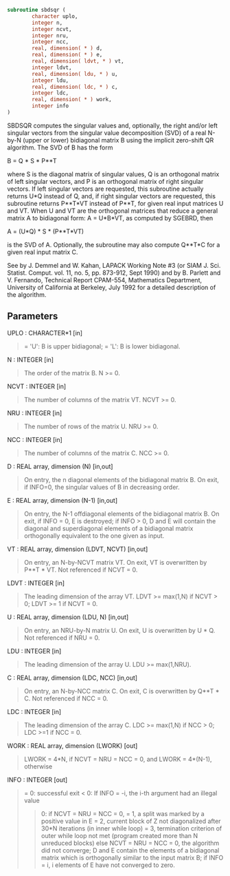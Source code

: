 ```fortran
subroutine sbdsqr (
        character uplo,
        integer n,
        integer ncvt,
        integer nru,
        integer ncc,
        real, dimension( * ) d,
        real, dimension( * ) e,
        real, dimension( ldvt, * ) vt,
        integer ldvt,
        real, dimension( ldu, * ) u,
        integer ldu,
        real, dimension( ldc, * ) c,
        integer ldc,
        real, dimension( * ) work,
        integer info
)
```

SBDSQR computes the singular values and, optionally, the right and/or
left singular vectors from the singular value decomposition (SVD) of
a real N-by-N (upper or lower) bidiagonal matrix B using the implicit
zero-shift QR algorithm.  The SVD of B has the form

B = Q \* S \* P\*\*T

where S is the diagonal matrix of singular values, Q is an orthogonal
matrix of left singular vectors, and P is an orthogonal matrix of
right singular vectors.  If left singular vectors are requested, this
subroutine actually returns U\*Q instead of Q, and, if right singular
vectors are requested, this subroutine returns P\*\*T\*VT instead of
P\*\*T, for given real input matrices U and VT.  When U and VT are the
orthogonal matrices that reduce a general matrix A to bidiagonal
form:  A = U\*B\*VT, as computed by SGEBRD, then

A = (U\*Q) \* S \* (P\*\*T\*VT)

is the SVD of A.  Optionally, the subroutine may also compute Q\*\*T\*C
for a given real input matrix C.

See  by J. Demmel and W. Kahan,
LAPACK Working Note #3 (or SIAM J. Sci. Statist. Comput. vol. 11,
no. 5, pp. 873-912, Sept 1990) and
by
B. Parlett and V. Fernando, Technical Report CPAM-554, Mathematics
Department, University of California at Berkeley, July 1992
for a detailed description of the algorithm.

## Parameters
UPLO : CHARACTER\*1 [in]
> = 'U':  B is upper bidiagonal;
> = 'L':  B is lower bidiagonal.

N : INTEGER [in]
> The order of the matrix B.  N >= 0.

NCVT : INTEGER [in]
> The number of columns of the matrix VT. NCVT >= 0.

NRU : INTEGER [in]
> The number of rows of the matrix U. NRU >= 0.

NCC : INTEGER [in]
> The number of columns of the matrix C. NCC >= 0.

D : REAL array, dimension (N) [in,out]
> On entry, the n diagonal elements of the bidiagonal matrix B.
> On exit, if INFO=0, the singular values of B in decreasing
> order.

E : REAL array, dimension (N-1) [in,out]
> On entry, the N-1 offdiagonal elements of the bidiagonal
> matrix B.
> On exit, if INFO = 0, E is destroyed; if INFO > 0, D and E
> will contain the diagonal and superdiagonal elements of a
> bidiagonal matrix orthogonally equivalent to the one given
> as input.

VT : REAL array, dimension (LDVT, NCVT) [in,out]
> On entry, an N-by-NCVT matrix VT.
> On exit, VT is overwritten by P\*\*T \* VT.
> Not referenced if NCVT = 0.

LDVT : INTEGER [in]
> The leading dimension of the array VT.
> LDVT >= max(1,N) if NCVT > 0; LDVT >= 1 if NCVT = 0.

U : REAL array, dimension (LDU, N) [in,out]
> On entry, an NRU-by-N matrix U.
> On exit, U is overwritten by U \* Q.
> Not referenced if NRU = 0.

LDU : INTEGER [in]
> The leading dimension of the array U.  LDU >= max(1,NRU).

C : REAL array, dimension (LDC, NCC) [in,out]
> On entry, an N-by-NCC matrix C.
> On exit, C is overwritten by Q\*\*T \* C.
> Not referenced if NCC = 0.

LDC : INTEGER [in]
> The leading dimension of the array C.
> LDC >= max(1,N) if NCC > 0; LDC >=1 if NCC = 0.

WORK : REAL array, dimension (LWORK) [out]
> LWORK = 4\*N, if NCVT = NRU = NCC = 0, and
> LWORK = 4\*(N-1), otherwise

INFO : INTEGER [out]
> = 0:  successful exit
> < 0:  If INFO = -i, the i-th argument had an illegal value
> > 0:
> if NCVT = NRU = NCC = 0,
> = 1, a split was marked by a positive value in E
> = 2, current block of Z not diagonalized after 30\*N
> iterations (in inner while loop)
> = 3, termination criterion of outer while loop not met
> (program created more than N unreduced blocks)
> else NCVT = NRU = NCC = 0,
> the algorithm did not converge; D and E contain the
> elements of a bidiagonal matrix which is orthogonally
> similar to the input matrix B;  if INFO = i, i
> elements of E have not converged to zero.
